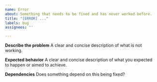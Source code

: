 ```yaml
---
name: Error
about: Something that needs to be fixed and has never worked before.
title: "[ERROR] ..."
labels: bug
assignees: ''

---
```


**Describe the problem**
A clear and concise description of what is not working.

**Expected behavior**
A clear and concise description of what you expected to happen or aimed to achieve.

**Dependencies**
Does something depend on this being fixed?
